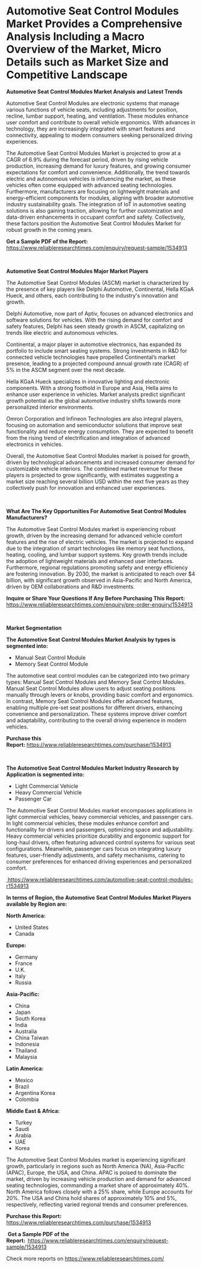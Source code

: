 <p><h1>Automotive Seat Control Modules Market Provides a Comprehensive Analysis Including a Macro Overview of the Market, Micro Details such as Market Size and Competitive Landscape</h1></p><p><strong>Automotive Seat Control Modules Market Analysis and Latest Trends</strong></p>
<p><p>Automotive Seat Control Modules are electronic systems that manage various functions of vehicle seats, including adjustments for position, recline, lumbar support, heating, and ventilation. These modules enhance user comfort and contribute to overall vehicle ergonomics. With advances in technology, they are increasingly integrated with smart features and connectivity, appealing to modern consumers seeking personalized driving experiences.</p><p>The Automotive Seat Control Modules Market is projected to grow at a CAGR of 6.9% during the forecast period, driven by rising vehicle production, increasing demand for luxury features, and growing consumer expectations for comfort and convenience. Additionally, the trend towards electric and autonomous vehicles is influencing the market, as these vehicles often come equipped with advanced seating technologies. Furthermore, manufacturers are focusing on lightweight materials and energy-efficient components for modules, aligning with broader automotive industry sustainability goals. The integration of IoT in automotive seating solutions is also gaining traction, allowing for further customization and data-driven enhancements in occupant comfort and safety. Collectively, these factors position the Automotive Seat Control Modules Market for robust growth in the coming years.</p></p>
<p><strong>Get a Sample PDF of the Report:&nbsp;</strong> <a href="https://www.reliableresearchtimes.com/enquiry/request-sample/1534913?utm_campaign=2252&utm_medium=2&utm_source=Github&utm_content=ia&utm_term=30032025&utm_id=automotive-seat-control-modules">https://www.reliableresearchtimes.com/enquiry/request-sample/1534913</a></p>
<p>&nbsp;</p>
<p><strong>Automotive Seat Control Modules Major Market Players</strong></p>
<p><p>The Automotive Seat Control Modules (ASCM) market is characterized by the presence of key players like Delphi Automotive, Continental, Hella KGaA Hueck, and others, each contributing to the industry's innovation and growth.</p><p>Delphi Automotive, now part of Aptiv, focuses on advanced electronics and software solutions for vehicles. With the rising demand for comfort and safety features, Delphi has seen steady growth in ASCM, capitalizing on trends like electric and autonomous vehicles.</p><p>Continental, a major player in automotive electronics, has expanded its portfolio to include smart seating systems. Strong investments in R&D for connected vehicle technologies have propelled Continental’s market presence, leading to a projected compound annual growth rate (CAGR) of 5% in the ASCM segment over the next decade.</p><p>Hella KGaA Hueck specializes in innovative lighting and electronic components. With a strong foothold in Europe and Asia, Hella aims to enhance user experience in vehicles. Market analysts predict significant growth potential as the global automotive industry shifts towards more personalized interior environments.</p><p>Omron Corporation and Infineon Technologies are also integral players, focusing on automation and semiconductor solutions that improve seat functionality and reduce energy consumption. They are expected to benefit from the rising trend of electrification and integration of advanced electronics in vehicles.</p><p>Overall, the Automotive Seat Control Modules market is poised for growth, driven by technological advancements and increased consumer demand for customizable vehicle interiors. The combined market revenue for these players is projected to grow significantly, with estimates suggesting a market size reaching several billion USD within the next five years as they collectively push for innovation and enhanced user experiences.</p></p>
<p>&nbsp;</p>
<p><strong>What Are The Key Opportunities For Automotive Seat Control Modules Manufacturers?</strong></p>
<p><p>The Automotive Seat Control Modules market is experiencing robust growth, driven by the increasing demand for advanced vehicle comfort features and the rise of electric vehicles. The market is projected to expand due to the integration of smart technologies like memory seat functions, heating, cooling, and lumbar support systems. Key growth trends include the adoption of lightweight materials and enhanced user interfaces. Furthermore, regional regulations promoting safety and energy efficiency are fostering innovation. By 2030, the market is anticipated to reach over $4 billion, with significant growth observed in Asia-Pacific and North America, driven by OEM collaborations and R&D investments.</p></p>
<p><strong>Inquire or Share Your Questions If Any Before Purchasing This Report:</strong> <a href="https://www.reliableresearchtimes.com/enquiry/pre-order-enquiry/1534913?utm_campaign=2252&utm_medium=2&utm_source=Github&utm_content=ia&utm_term=30032025&utm_id=automotive-seat-control-modules">https://www.reliableresearchtimes.com/enquiry/pre-order-enquiry/1534913</a></p>
<p>&nbsp;</p>
<p><strong>Market Segmentation</strong></p>
<p><strong>The Automotive Seat Control Modules Market Analysis by types is segmented into:</strong></p>
<p><ul><li>Manual Seat Control Module</li><li>Memory Seat Control Module</li></ul></p>
<p><p>The automotive seat control modules can be categorized into two primary types: Manual Seat Control Modules and Memory Seat Control Modules. Manual Seat Control Modules allow users to adjust seating positions manually through levers or knobs, providing basic comfort and ergonomics. In contrast, Memory Seat Control Modules offer advanced features, enabling multiple pre-set seat positions for different drivers, enhancing convenience and personalization. These systems improve driver comfort and adaptability, contributing to the overall driving experience in modern vehicles.</p></p>
<p><strong>Purchase this Report:&nbsp;</strong><a href="https://www.reliableresearchtimes.com/purchase/1534913?utm_campaign=2252&utm_medium=2&utm_source=Github&utm_content=ia&utm_term=30032025&utm_id=automotive-seat-control-modules">https://www.reliableresearchtimes.com/purchase/1534913</a></p>
<p>&nbsp;</p>
<p><strong>The Automotive Seat Control Modules Market Industry Research by Application is segmented into:</strong></p>
<p><ul><li>Light Commercial Vehicle</li><li>Heavy Commercial Vehicle</li><li>Passenger Car</li></ul></p>
<p><p>The Automotive Seat Control Modules market encompasses applications in light commercial vehicles, heavy commercial vehicles, and passenger cars. In light commercial vehicles, these modules enhance comfort and functionality for drivers and passengers, optimizing space and adjustability. Heavy commercial vehicles prioritize durability and ergonomic support for long-haul drivers, often featuring advanced control systems for various seat configurations. Meanwhile, passenger cars focus on integrating luxury features, user-friendly adjustments, and safety mechanisms, catering to consumer preferences for enhanced driving experiences and personalized comfort.</p></p>
<p><a href="https://www.reliableresearchtimes.com/automotive-seat-control-modules-r1534913?utm_campaign=2252&utm_medium=2&utm_source=Github&utm_content=ia&utm_term=30032025&utm_id=automotive-seat-control-modules">&nbsp;https://www.reliableresearchtimes.com/automotive-seat-control-modules-r1534913</a></p>
<p><strong>In terms of Region, the Automotive Seat Control Modules Market Players available by Region are:</strong></p>
<p>
    <p> <strong> North America: </strong>
        <ul>
            <li>United States</li>
            <li>Canada</li>
        </ul>
        </p> 
    <p> <strong> Europe: </strong>
        <ul>
            <li>Germany</li>
            <li>France</li>
            <li>U.K.</li>
            <li>Italy</li>
            <li>Russia</li>
        </ul>
        </p> 
    <p> <strong> Asia-Pacific: </strong>
        <ul>
            <li>China</li>
            <li>Japan</li>
            <li>South Korea</li>
            <li>India</li>
            <li>Australia</li>
            <li>China Taiwan</li>
            <li>Indonesia</li>
            <li>Thailand</li>
            <li>Malaysia</li>
        </ul>
        </p> 
    <p> <strong> Latin America: </strong>
        <ul>
            <li>Mexico</li>
            <li>Brazil</li>
            <li>Argentina Korea</li>
            <li>Colombia</li>
        </ul>
        </p> 
    <p> <strong> Middle East & Africa: </strong>
        <ul>
            <li>Turkey</li>
            <li>Saudi</li>
            <li>Arabia</li>
            <li>UAE</li>
            <li>Korea</li>
        </ul>
    </p>
    </p>
<p><p>The Automotive Seat Control Modules market is experiencing significant growth, particularly in regions such as North America (NA), Asia-Pacific (APAC), Europe, the USA, and China. APAC is poised to dominate the market, driven by increasing vehicle production and demand for advanced seating technologies, commanding a market share of approximately 40%. North America follows closely with a 25% share, while Europe accounts for 20%. The USA and China hold shares of approximately 10% and 5%, respectively, reflecting varied regional trends and consumer preferences.</p></p>
<p><strong>Purchase this Report: </strong><a href="https://www.reliableresearchtimes.com/purchase/1534913?utm_campaign=2252&utm_medium=2&utm_source=Github&utm_content=ia&utm_term=30032025&utm_id=automotive-seat-control-modules">https://www.reliableresearchtimes.com/purchase/1534913</a></p>
<p>&nbsp;<strong>Get a Sample PDF of the Report:&nbsp;&nbsp;</strong><a href="https://www.reliableresearchtimes.com/enquiry/request-sample/1534913?utm_campaign=2252&utm_medium=2&utm_source=Github&utm_content=ia&utm_term=30032025&utm_id=automotive-seat-control-modules">https://www.reliableresearchtimes.com/enquiry/request-sample/1534913</a></p>
<p><strong></strong></p>
<p>Check more reports on <a href="https://www.reliableresearchtimes.com/?utm_campaign=2252&utm_medium=2&utm_source=Github&utm_content=ia&utm_term=30032025&utm_id=automotive-seat-control-modules">https://www.reliableresearchtimes.com/</a></p>